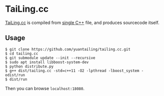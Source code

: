 # TaiLing.cc
[TaiLing.cc](http://tailing.cc/) is compiled from [single C++](http://tailing.cc/tailing.cc) file, and produces sourcecode itself.

## Usage

```
$ git clone https://github.com/yuantailing/tailing.cc.git
$ cd tailing.cc
$ git submodule update --init --recursive
$ sudo apt install libboost-system-dev
$ python distribute.py
$ g++ dist/tailing.cc -std=c++11 -O2 -lpthread -lboost_system -odist/run
$ dist/run
```

Then you can browse `localhost:18080`.
